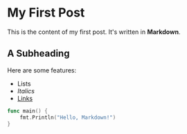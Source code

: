 # My First Post

This is the content of my first post. It's written in **Markdown**.

## A Subheading

Here are some features:

-   Lists
-   *Italics*
-   [Links](https://www.example.com)

```go
func main() {
    fmt.Println("Hello, Markdown!")
}
```
